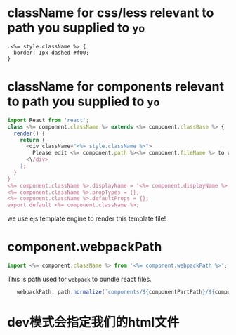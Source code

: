 # className for css/less relevant to path you supplied to `yo`

```less
.<%= style.className %> {
  border: 1px dashed #f00;
}
```

# className for components relevant to path you supplied to `yo`

```js
import React from 'react';
class <%= component.className %> extends <%= component.classBase %> {
  render() {
    return (
      <div className="<%= style.className %>">
        Please edit <%= component.path %><%= component.fileName %> to update this component!
      <\/div>
    );
  }
}
<%= component.className %>.displayName = '<%= component.displayName %>';
<%= component.className %>.propTypes = {};
<%= component.className %>.defaultProps = {};
export default <%= component.className %>;
```

we use ejs template engine to render this template file!

# component.webpackPath 

```js
import <%= component.className %> from '<%= component.webpackPath %>';
```

This is path used for `webpack` to bundle react files.

```js
   webpackPath: path.normalize(`components/${componentPartPath}/${componentBaseName}.js`)
```

# dev模式会指定我们的html文件